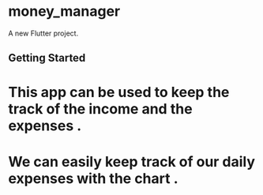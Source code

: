 # money_manager

A new Flutter project.

## Getting Started
# This app can be used to keep the track of the income and the expenses .
# We can easily keep track of our daily expenses with the chart .

